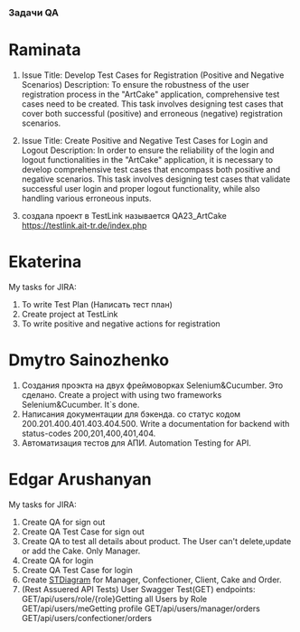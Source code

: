 ### Задачи QA

# Raminata

1. Issue Title: Develop Test Cases for Registration (Positive and Negative Scenarios)
Description:
To ensure the robustness of the user registration process in the "ArtCake" application, comprehensive test cases need to be created. This task involves designing test cases that cover both successful (positive) and erroneous (negative) registration scenarios.

2. Issue Title: Create Positive and Negative Test Cases for Login and Logout
Description:
In order to ensure the reliability of the login and logout functionalities in the "ArtCake" application, it is necessary to develop comprehensive test cases that encompass both positive and negative scenarios. This task involves designing test cases that validate successful user login and proper logout functionality, while also handling various erroneous inputs.

3. создала проект в TestLink называется QA23_ArtCake https://testlink.ait-tr.de/index.php



# Ekaterina

My tasks for JIRA:
1. To write Test Plan (Написать тест план)
2. Create project at TestLink
3. To write positive and negative actions for registration



# Dmytro Sainozhenko

1. Создания проэкта на двух фреймоворках Selenium&Cucumber. Это сделано. Create a project with using two frameworks Selenium&Cucumber. It`s done.
2. Написания документации для бэкенда. со статус кодом 200.201.400.401.403.404.500. Write a documentation for backend with status-codes 200,201,400,401,404.
3. Автоматизация тестов для АПИ. Automation Testing for API.



# Edgar Arushanyan

My tasks for JIRA:
1. Create QA for sign out
2. Create QA Test Case for sign out
3. Create QA to test all details about product. The User can't delete,update or add the Cake. Only Manager.
4. Create QA for login
5. Create QA Test Case for login
6. Create [STDiagram](https://drive.google.com/file/d/1jCZeOHxK_pK9AB5j_re0mh_bIjYfGGzv/view?usp=sharing) for Manager, Confectioner, Client, Cake and Order. 
7. (Rest Assuered API Tests) User Swagger Test(GET)
   endpoints:
    GET/api/users/role/{role}Getting all Users by Role
    GET/api/users/meGetting profile
    GET/api/users/manager/orders
    GET/api/users/confectioner/orders
